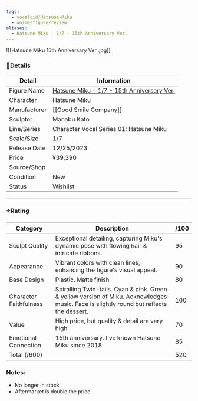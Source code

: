 ```yaml
---
tags:
  - vocaloid/Hatsune-Miku
  - anime/figure/review
aliases:
  - Hatsune Miku - 1/7 - 15th Anniversary Ver.
---
```

![[Hatsune Miku 15th Anniversary Ver..jpg]]
### 🧾Details

| Detail       | Information                                                                               |
| ------------ | ----------------------------------------------------------------------------------------- |
| Figure Name  | [Hatsune Miku - 1/7 - 15th Anniversary Ver.](https://myfigurecollection.net/item/1552743) |
| Character    | Hatsune Miku                                                                              |
| Manufacturer | [[Good Smile Company]]                                                                    |
| Sculptor     | Manabu Kato                                                                               |
| Line/Series  | Character Vocal Series 01: Hatsune Miku                                                   |
| Scale/Size   | 1/7                                                                                       |
| Release Date | 12/25/2023                                                                                |
| Price        | ¥39,390                                                                                   |
| Source/Shop  |                                                                                           |
| Condition    | New                                                                                       |
| Status       | Wishlist                                                                                  |

---
### ⭐Rating

| Category               | Description                                                                                                                              | /100 |
| ---------------------- | ---------------------------------------------------------------------------------------------------------------------------------------- | ---- |
| Sculpt Quality         | Exceptional detailing, capturing Miku's dynamic pose with flowing hair & intricate ribbons.                                              | 95   |
| Appearance             | Vibrant colors with clean lines, enhancing the figure's visual appeal.                                                                   | 90   |
| Base Design            | Plastic. Matte finish                                                                                                                    | 80   |
| Character Faithfulness | Spiralling Twin-tails. Cyan & pink. Green & yellow version of Miku. Acknowledges music. Face is slightly round but reflects the dessert. | 100  |
| Value                  | High price, but quality & detail are very high.                                                                                          | 70   |
| Emotional Connection   | 15th anniversary. I've known Hatsune Miku since 2018.                                                                                    | 85   |
| Total (/600)           |                                                                                                                                          | 520  |

### Notes:
- No longer in stock
- Aftermarket is double the price